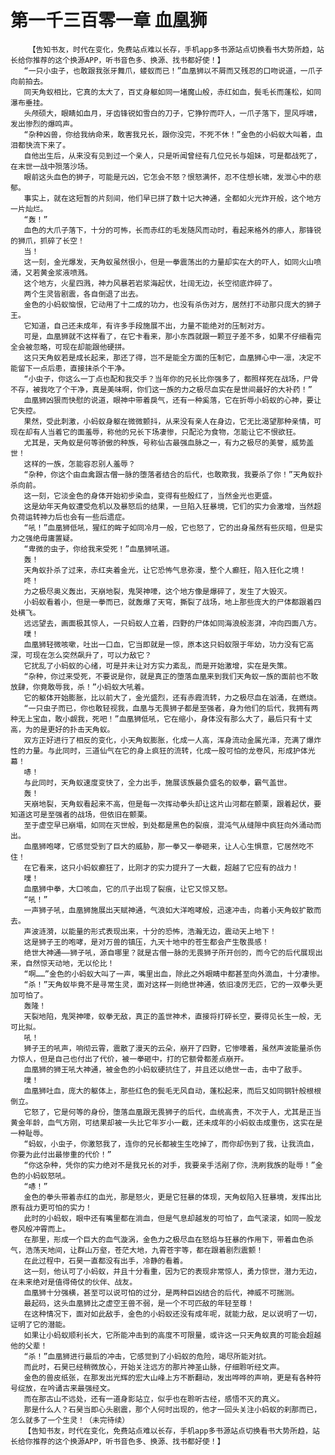 # 第一千三百零一章 血凰狮
        【告知书友，时代在变化，免费站点难以长存，手机app多书源站点切换看书大势所趋，站长给你推荐的这个换源APP，听书音色多、换源、找书都好使！】
       “一只小虫子，也敢跟我张牙舞爪，蝼蚁而已！”血凰狮以不屑而又残忍的口吻说道，一爪子向前拍去。
       同天角蚁相比，它真的太大了，百丈身躯如同一堵魔山般，赤红如血，鬓毛长而蓬松，如同瀑布垂挂。
       头颅硕大，眼睛如血月，牙齿锋锐如雪白的刀子，它狰狞而吓人，一爪子落下，罡风呼啸，发出惨烈的爆鸣声。
       “杂种凶兽，你给我纳命来，敢害我兄长，跟你没完，不死不休！”金色的小蚂蚁大叫着，血泪都快流下来了。
       自他出生后，从来没有见到过一个亲人，只是听闻曾经有几位兄长与姐妹，可是都战死了，在末世一战中殒落沙场。
       眼前这头血色的狮子，可能是元凶，它怎会不怒？恨怒满怀，忍不住想长啸，发泄心中的悲郁。
       事实上，就在这短暂的片刻间，他们早已拼了数十记大神通，全都如火光炸开般，这个地方一片灿烂。
       “轰！”
       血色的大爪子落下，十分的可怖，长而赤红的毛发随风而动时，看起来格外的瘆人，那锋锐的狮爪，抓碎了长空！
       当！
       这一刻，金光爆发，天角蚁虽然很小，但是一拳震荡出的力量却实在大的吓人，如同火山喷涌，又若黄金浆液喷溅。
       这个地方，火星四溅，神力风暴若岩浆海起伏，壮阔无边，长空彻底炸碎了。
       两个生灵皆剧震，各自倒退了出去。
       金色的小蚂蚁恼恨，它动用了十二成的功力，也没有杀伤对方，居然打不动那只庞大的狮子王。
       它知道，自己还未成年，有许多手段施展不出，力量不能绝对的压制对方。
       可是，血凰狮就不这样看了，在它卡看来，那小东西就跟一颗豆子差不多，如果不仔细看完全会被忽略，可现在却能跟他硬拼。
       这只天角蚁若是成长起来，那还了得，岂不是能全方面的压制它，血凰狮心中一凛，决定不能留下一点后患，直接抹杀个干净。
       “小虫子，你这么一丁点也配和我交手？当年你的兄长比你强多了，都照样死在战场，尸骨不存，被我吃了个干净，真是美味啊，你们这一族的力之极尽血实在是世间最好的大补药！”
       血凰狮凶狠而快慰的说道，眼神中带着戾气，还有一种奚落，它在折辱小蚂蚁的心神，要让它失控。
       果然，受此刺激，小蚂蚁身躯在微微颤抖，从来没有亲人在身边，它无比渴望那种亲情，可现在却有人当着它的面羞辱，称他的兄长下场凄惨，只配沦为食物，怎能让它不恨欲狂。
       尤其是，天角蚁是何等骄傲的种族，号称仙古最强血脉之一，有力之极尽的美誉，威势盖世！
       这样的一族，怎能容忍别人羞辱？
       “杂种，你这个由血禽跟古僧一脉的堕落者结合的后代，也敢欺我，我要杀了你！”天角蚁扑杀向前。
       这一刻，它淡金色的身体开始初步染血，变得有些殷红了，当然金光也更盛。
       这是幼年天角蚁遭受危机以及暴怒后的结果，一旦陷入狂暴境，它们的实力会激增，当然超负荷运转神力后也会有一些后遗症。
       “吼！”血凰狮低吼，猩红的眸子如同冷月一般，它也怒了，它的出身虽然有些灰暗，但是实力之强绝毋庸置疑。
       “卑微的虫子，你给我来受死！”血凰狮吼道。
       轰！
       天角蚁扑杀了过来，赤红夹着金光，让它恐怖气息弥漫，整个人癫狂，陷入狂化之境！
       咚！
       力之极尽奥义轰出，天崩地裂，鬼哭神嚎，这个地方像是爆碎了，发生了大毁灭。
       小蚂蚁看着小，但是一拳而已，就轰爆了天穹，撕裂了战场，地上那些庞大的尸体都跟着四处横飞。
       远远望去，画面极其惊人，一只蚂蚁人立着，四野的尸体如同海浪般澎湃，冲向四面八方。
       噗！
       血凰狮轻微咳嗽，吐出一口血，它当即就是一惊，原本这只蚂蚁限于年幼，功力没有它高深，可现在怎么突然飙升了，可以力敌它？
       它扰乱了小蚂蚁的心绪，可是并未让对方实力紊乱，而是开始激增，实在是失策。
       “杂种，你过来受死，不要说是你，就是真正的堕落血凰来到我们天角蚁一族的面前也不敢放肆，你竟敢辱我，杀！”小蚂蚁大吼着。
       它的躯体开始膨胀，比以前大了，金光盛烈，还有赤霞流转，力之极尽血在汹涌，在燃烧。
       “一只虫子而已，你也敢轻视我，血凰与无畏狮子都是至强者，身为他们的后代，我拥有两种无上宝血，敢小觑我，死吧！”血凰狮低吼，它在缩小，身体没有那么大了，最后只有十丈高，为的是更好的扑击天角蚁。
       双方正好进行了相反的变化，小天角蚁膨胀，化成一人高，浑身流动金属光泽，充满了爆炸性的力量。与此同时，三道仙气在它的身上疯狂的流转，化成一股可怕的龙卷风，形成护体光幕！
       哧！
       与此同时，天角蚁速度变快了，全力出手，施展该族最负盛名的蚁拳，霸气盖世。
       轰！
       天崩地裂，天角蚁看起来不高，但是每一次挥动拳头却让这片山河都在颤栗，跟着起伏，要知道这可是至强者的战场，但依旧在颤栗。
       至于虚空早已崩塌，如同在灭世般，到处都是黑色的裂痕，混沌气从缝隙中疯狂向外涌动而出。
       血凰狮咆哮，它感觉受到了巨大的威胁，那一拳又一拳砸来，让人心生惧意，它居然吃不住！
       在它看来，这只小蚂蚁癫狂了，比刚才的实力提升了一大截，超越了它应有的战力！
       噗！
       血凰狮中拳，大口咳血，它的爪子出现了裂痕，让它又惊又怒。
       “吼！”
       一声狮子吼，血凰狮施展出天赋神通，气浪如大洋咆哮般，迅速冲击，向着小天角蚁扩散而去。
       声波涟漪，以能量的形式表现出来，十分的恐怖，浩瀚无边，震动天上地下！
       这是狮子王的咆哮，是对万兽的镇压，九天十地中的苍生都会产生敬畏感！
       绝世大神通——狮子吼，源自哪里？就是古僧一脉的无畏狮子所开创的，而今它的后代展现出来，自然惊天动地，无以伦比！
       “啊……”金色的小蚂蚁大叫了一声，嘴里出血，除此之外眼睛中都甚至向外滴血，十分凄惨。
       “杀！”天角蚁毕竟不是寻常生灵，面对这样一则绝世神通，依旧凌厉无匹，它的一双拳头更加可怕了。
       轰隆！
       天裂地陷，鬼哭神嚎，蚁拳无敌，真正的盖世神术，直接将打碎长空，要得见长生一般，无可比拟。
       吼！
       狮子王的吼声，响彻云霄，震散了漫天的云朵，崩开了四野，它惨嚎着，虽然声波能量杀伤力惊人，但是自己也付出了代价，被一拳砸中，打的它额骨都差点崩开。
       血凰狮的狮王吼大神通，被金色的小蚂蚁硬抗住了，并且还以绝世一击，击中了敌手。
       噗！
       血凰狮吐血，庞大的躯体上，那些红色的鬓毛无风自动，蓬松起来，而后又如同钢针般根根倒立。
       它怒了，它是何等的身份，堕落血凰跟无畏狮子的后代，血统高贵，不次于人，尤其是正当黄金年龄，血气方刚，可结果却被一头比它年岁小一截，还未成年的小蚂蚁击成重伤，这实在是一种耻辱。
       “蚂蚁，小虫子，你激怒我了，连你的兄长都被生生吃掉了，而你却伤到了我，让我流血，你要为此付出最惨重的代价！”
       “你这杂种，凭你的实力绝对不是我兄长的对手，我要亲手活剐了你，洗刷我族的耻辱！”金色的小蚂蚁怒吼。
       “哧！”
       金色的拳头带着赤红的血光，那是怒火，更是它狂暴的体现，天角蚁陷入狂暴境，发挥出比原有战力更可怕的实力！
       此时的小蚂蚁，眼中还有嘴里都在淌血，但是气息却越发的可怕了，血气滚滚，如同一股龙卷风般冲霄而上。
       在那里，形成一个巨大的血气漩涡，金色力之极尽血在怒焰与狂暴的作用下，带着血色杀气，浩荡天地间，让群山万壑，苍茫大地，九霄苍宇等，都在跟着剧烈震颤！
       在此过程中，石昊一直都没有出手，冷静的看着。
       这一刻，他认可了小蚂蚁，并且十分看重，因为它的表现非常惊人，勇力惊世，潜力无边，在未来绝对是值得倚仗的伙伴、战友。
       血凰狮十分强横，甚至可以说可怕的过分，是两种巨凶结合的后代，神威不可揣测。
       最起码，这头血凰狮比之虚空王兽不弱，是一个不可匹敌的年轻至尊！
       在这种情况下，面对如此敌手，金色的小蚂蚁还没有成年呢，就能力敌，足以说明了一切，证明了它的潜能。
       如果让小蚂蚁顺利长大，它所能冲击到的高度不可限量，或许这一只天角蚁真的可能会超越他的父辈！
       “杀！”血凰狮进行最后的冲击，它感觉到了小蚂蚁的危险，竭尽所能对抗。
       而此时，石昊已经稍微放心，开始关注远方的那片神圣山脉，仔细聆听经文声。
       金色的兽皮纸张，在那发出光辉的宏大山峰上方不断翻动，发出哗哗的声响，更是有各种符号绽放，在吟诵古来最强经文。
       而在那古山不远处，还有一道身影站立，似乎也在聆听古经，感悟不灭的真义。
       那是什么人？石昊当即心头剧震，那个人何时出现的，他才一回头关注小蚂蚁的刹那而已，怎么就多了一个生灵！（未完待续）
       【告知书友，时代在变化，免费站点难以长存，手机app多书源站点切换看书大势所趋，站长给你推荐的这个换源APP，听书音色多、换源、找书都好使！】